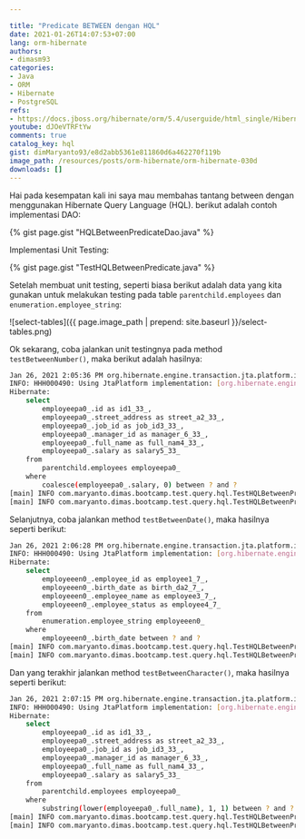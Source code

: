 ```yaml
---

title: "Predicate BETWEEN dengan HQL"
date: 2021-01-26T14:07:53+07:00
lang: orm-hibernate
authors:
- dimasm93
categories:
- Java
- ORM
- Hibernate
- PostgreSQL
refs: 
- https://docs.jboss.org/hibernate/orm/5.4/userguide/html_single/Hibernate_User_Guide.html#hql-between-predicate
youtube: dJOeVTRFtYw
comments: true
catalog_key: hql
gist: dimMaryanto93/e8d2abb5361e811860d6a462270f119b
image_path: /resources/posts/orm-hibernate/orm-hibernate-030d
downloads: []
---
```


Hai pada kesempatan kali ini saya mau membahas tantang between dengan menggunakan Hibernate Query Language (HQL). berikut adalah contoh implementasi DAO:

<!--more-->

{% gist page.gist "HQLBetweenPredicateDao.java" %}

Implementasi Unit Testing:

{% gist page.gist "TestHQLBetweenPredicate.java" %}

Setelah membuat unit testing, seperti biasa berikut adalah data yang kita gunakan untuk melakukan testing pada table `parentchild.employees` dan `enumeration.employee_string`:

![select-tables]({{ page.image_path | prepend: site.baseurl }}/select-tables.png)

Ok sekarang, coba jalankan unit testingnya pada method `testBetweenNumber()`, maka berikut adalah hasilnya:

```bash
Jan 26, 2021 2:05:36 PM org.hibernate.engine.transaction.jta.platform.internal.JtaPlatformInitiator initiateService
INFO: HHH000490: Using JtaPlatform implementation: [org.hibernate.engine.transaction.jta.platform.internal.NoJtaPlatform]
Hibernate: 
    select
        employeepa0_.id as id1_33_,
        employeepa0_.street_address as street_a2_33_,
        employeepa0_.job_id as job_id3_33_,
        employeepa0_.manager_id as manager_6_33_,
        employeepa0_.full_name as full_nam4_33_,
        employeepa0_.salary as salary5_33_ 
    from
        parentchild.employees employeepa0_ 
    where
        coalesce(employeepa0_.salary, 0) between ? and ?
[main] INFO com.maryanto.dimas.bootcamp.test.query.hql.TestHQLBetweenPredicate - data: [EmployeeParentChildEntity(id=1515ba52-3c78-4baa-bb67-d3aa0c32b351, name=Dimas Maryanto, address=Cinunuk, salary=3500000.00, job=Principal Software Engineer), EmployeeParentChildEntity(id=c8a4c59f-f2f3-413c-80b4-31c797b863db, name=Muhamad Yusuf, address=Ujung Berung, salary=3000000.00, job=Software Engineer)]
[main] INFO com.maryanto.dimas.bootcamp.test.query.hql.TestHQLBetweenPredicate - destroy hibernate session!
```

Selanjutnya, coba jalankan method `testBetweenDate()`, maka hasilnya seperti berikut:

```bash
Jan 26, 2021 2:06:28 PM org.hibernate.engine.transaction.jta.platform.internal.JtaPlatformInitiator initiateService
INFO: HHH000490: Using JtaPlatform implementation: [org.hibernate.engine.transaction.jta.platform.internal.NoJtaPlatform]
Hibernate: 
    select
        employeeen0_.employee_id as employee1_7_,
        employeeen0_.birth_date as birth_da2_7_,
        employeeen0_.employee_name as employee3_7_,
        employeeen0_.employee_status as employee4_7_ 
    from
        enumeration.employee_string employeeen0_ 
    where
        employeeen0_.birth_date between ? and ?
[main] INFO com.maryanto.dimas.bootcamp.test.query.hql.TestHQLBetweenPredicate - data: [EmployeeEnumString(id=5, name=Dimas Maryanto, birthDate=1993-03-01, status=LEAVE), EmployeeEnumString(id=6, name=Muhamad Yusuf, birthDate=1992-01-21, status=ACTIVE)]
[main] INFO com.maryanto.dimas.bootcamp.test.query.hql.TestHQLBetweenPredicate - destroy hibernate session!
```

Dan yang terakhir jalankan method `testBetweenCharacter()`, maka hasilnya seperti berikut:

```bash
Jan 26, 2021 2:07:15 PM org.hibernate.engine.transaction.jta.platform.internal.JtaPlatformInitiator initiateService
INFO: HHH000490: Using JtaPlatform implementation: [org.hibernate.engine.transaction.jta.platform.internal.NoJtaPlatform]
Hibernate: 
    select
        employeepa0_.id as id1_33_,
        employeepa0_.street_address as street_a2_33_,
        employeepa0_.job_id as job_id3_33_,
        employeepa0_.manager_id as manager_6_33_,
        employeepa0_.full_name as full_nam4_33_,
        employeepa0_.salary as salary5_33_ 
    from
        parentchild.employees employeepa0_ 
    where
        substring(lower(employeepa0_.full_name), 1, 1) between ? and ?
[main] INFO com.maryanto.dimas.bootcamp.test.query.hql.TestHQLBetweenPredicate - data: [EmployeeParentChildEntity(id=1515ba52-3c78-4baa-bb67-d3aa0c32b351, name=Dimas Maryanto, address=Cinunuk, salary=3500000.00, job=Principal Software Engineer)]
[main] INFO com.maryanto.dimas.bootcamp.test.query.hql.TestHQLBetweenPredicate - destroy hibernate session!
```